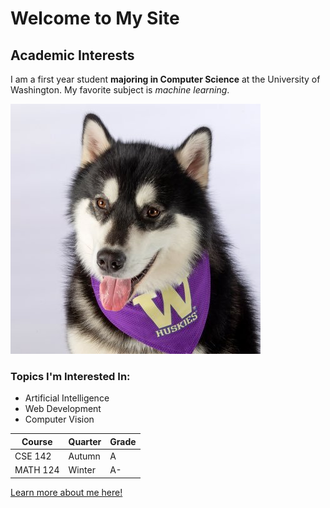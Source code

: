 # Welcome to My Site
## Academic Interests

I am a first year student **majoring in Computer Science** at the University of Washington.
My favorite subject is *machine learning*.

![My Photo](dubs.jpg)


### Topics I'm Interested In:
- Artificial Intelligence
- Web Development
- Computer Vision



| Course         | Quarter | Grade |
|----------------|---------|-------|
| CSE 142        | Autumn  | A     |
| MATH 124       | Winter  | A-    |


[Learn more about me here!](about.html)

